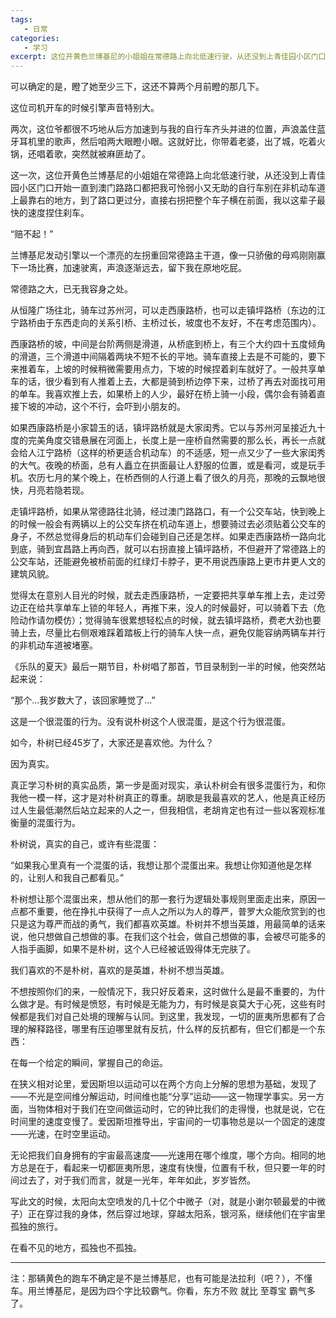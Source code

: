 ```yaml
---
tags:
   - 日常
categories:
   - 学习
excerpt: 这位开黄色兰博基尼的小姐姐在常德路上向北低速行驶，从还没到上青佳园小区门口开始一直到澳门路路口都把我可怜弱小又无助的自行车别在非机动车道上最靠右的地方，到了路口更过分，直接右拐把整个车子横在前面，我以这辈子最快的速度捏住刹车。
---
```



可以确定的是，瞪了她至少三下，这还不算两个月前瞪的那几下。

这位司机开车的时候引擎声音特别大。

两次，这位爷都很不巧地从后方加速到与我的自行车齐头并进的位置，声浪盖住蓝牙耳机里的歌声，然后咱两大眼瞪小眼。这就好比，你带着老婆，出了城，吃着火锅，还唱着歌，突然就被麻匪劫了。

这一次，这位开黄色兰博基尼的小姐姐在常德路上向北低速行驶，从还没到上青佳园小区门口开始一直到澳门路路口都把我可怜弱小又无助的自行车别在非机动车道上最靠右的地方，到了路口更过分，直接右拐把整个车子横在前面，我以这辈子最快的速度捏住刹车。

“赔不起！”

兰博基尼发动引擎以一个漂亮的左拐重回常德路主干道，像一只骄傲的母鸡刚刚赢下一场比赛，加速驶离，声浪逐渐远去，留下我在原地吃屁。

常德路之大，已无我容身之处。

从恒隆广场往北，骑车过苏州河，可以走西康路桥，也可以走镇坪路桥（东边的江宁路桥由于东西走向的关系引桥、主桥过长，坡度也不友好，不在考虑范围内）。

西康路桥的坡，中间是台阶两侧是滑道，从桥底到桥上，有三个大约四十五度倾角的滑道，三个滑道中间隔着两块不短不长的平地。骑车直接上去是不可能的，要下来推着车，上坡的时候稍微需要用点力，下坡的时候捏着刹车就好了。一般共享单车的话，很少看到有人推着上去，大都是骑到桥边停下来，过桥了再去对面找可用的单车。我喜欢推上去，如果桥上的人少，最好在桥上骑一小段，偶尔会有骑着直接下坡的冲动，这个不行，会吓到小朋友的。

如果西康路桥是小家碧玉的话，镇坪路桥就是大家闺秀。它以与苏州河呈接近九十度的完美角度交错悬展在河面上，长度上是一座桥自然需要的那么长，再长一点就会给人江宁路桥（这样的桥更适合机动车）的不适感，短一点又少了一些大家闺秀的大气。夜晚的桥面，总有人矗立在拱面最让人舒服的位置，或是看河，或是玩手机。农历七月的某个晚上，在桥西侧的人行道上看了很久的月亮，那晚的云飘地很快，月亮若隐若现。

走镇坪路桥，如果从常德路往北骑，经过澳门路路口，有一个公交车站，快到晚上的时候一般会有两辆以上的公交车挤在机动车道上，想要骑过去必须贴着公交车的身子，不然总觉得身后的机动车们会碰到自己还是怎样。如果走西康路桥一路向北到底，骑到宜昌路上再向西，就可以右拐直接上镇坪路桥，不但避开了常德路上的公交车站，还能避免被桥前面的红绿灯卡脖子，更不用说西康路上更市井更人文的建筑风貌。

觉得太在意别人目光的时候，就去走西康路桥，一定要把共享单车推上去，走过旁边正在给共享单车上锁的年轻人，再推下来，没人的时候最好，可以骑着下去（危险动作请勿模仿）；觉得骑车很累想轻松点的时候，就去镇坪路桥，费老大劲也要骑上去，尽量比右侧艰难踩着踏板上行的骑车人快一点，避免仅能容纳两辆车并行的非机动车道被堵塞。

《乐队的夏天》最后一期节目，朴树唱了那首<No Fear In My Heart>，节目录制到一半的时候，他突然站起来说：

“那个...我岁数大了，该回家睡觉了...”

这是一个很混蛋的行为。没有说朴树这个人很混蛋，是这个行为很混蛋。

如今，朴树已经45岁了，大家还是喜欢他。为什么？

因为真实。

真正学习朴树的真实品质，第一步是面对现实，承认朴树会有很多混蛋行为，和你我他一模一样，这才是对朴树真正的尊重。胡歌是我最喜欢的艺人，他是真正经历过人生最低潮然后站立起来的人之一，但我相信，老胡肯定也有过一些以客观标准衡量的混蛋行为。

朴树说，真实的自己，或许有些混蛋：

“如果我心里真有一个混蛋的话，我想让那个混蛋出来。我想让你知道他是怎样的，让别人和我自己都看见。”

朴树想让那个混蛋出来，想从他们的那一套行为逻辑处事规则里面走出来，原因一点都不重要，他在挣扎中获得了一点人之所以为人的尊严，普罗大众能欣赏到的也只是这为尊严而战的勇气，我们都喜欢英雄。朴树并不想当英雄，用最简单的话来说，他只想做自己想做的事。在我们这个社会，做自己想做的事，会被尽可能多的人指手画脚，如果不是朴树，这个人已经被诋毁得体无完肤了。

我们喜欢的不是朴树，喜欢的是英雄，朴树不想当英雄。

不想按照你们的来，一般情况下，我只好反着来，这时做什么是最不重要的，为什么做才是。有时候是愤怒，有时候是无能为力，有时候是哀莫大于心死，这些有时候都是我们对自己处境的理解与认同。到这里，我发现，一切的匪夷所思都有了合理的解释路径，哪里有压迫哪里就有反抗，什么样的反抗都有，但它们都是一个东西：

在每一个给定的瞬间，掌握自己的命运。

在狭义相对论里，爱因斯坦以运动可以在两个方向上分解的思想为基础，发现了——不光是空间维分解运动，时间维也能“分享”运动——这一物理学事实。另一方面，当物体相对于我们在空间做运动时，它的钟比我们的走得慢，也就是说，它在时间里的速度变慢了。爱因斯坦推导出，宇宙间的一切事物总是以一个固定的速度——光速，在时空里运动。

无论把我们自身拥有的宇宙最高速度——光速用在哪个维度，哪个方向。相同的地方总是在于，看起来一切都匪夷所思，速度有快慢，位置有千秋，但只要一年的时间过去了，对于我们而言，就是一光年，年年如此，岁岁皆然。

写此文的时候，太阳向太空喷发的几十亿个中微子（对，就是小谢尔顿最爱的中微子）正在穿过我的身体，然后穿过地球，穿越太阳系，银河系，继续他们在宇宙里孤独的旅行。

在看不见的地方，孤独也不孤独。





---

注：那辆黄色的跑车不确定是不是兰博基尼，也有可能是法拉利（吧？），不懂车。用兰博基尼，是因为四个字比较霸气。你看，东方不败 就比 至尊宝 霸气多了。
